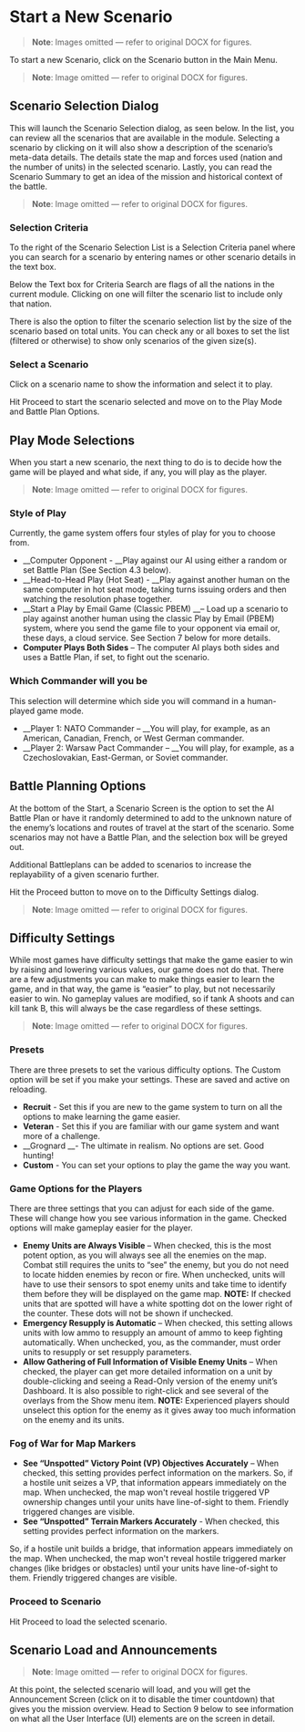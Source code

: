 # Start a New Scenario

> **Note**: Images omitted — refer to original DOCX for figures.


To start a new Scenario, click on the Scenario button in the Main Menu\.

> **Note**: Image omitted — refer to original DOCX for figures.



## Scenario Selection Dialog

This will launch the Scenario Selection dialog, as seen below\. In the list, you can review all the scenarios that are available in the module\. Selecting a scenario by clicking on it will also show a description of the scenario’s meta\-data details\. The details state the map and forces used \(nation and the number of units\) in the selected scenario\. Lastly, you can read the Scenario Summary to get an idea of the mission and historical context of the battle\. 

> **Note**: Image omitted — refer to original DOCX for figures.



### Selection Criteria

To the right of the Scenario Selection List is a Selection Criteria panel where you can search for a scenario by entering names or other scenario details in the text box\. 

Below the Text box for Criteria Search are flags of all the nations in the current module\. Clicking on one will filter the scenario list to include only that nation\.

There is also the option to filter the scenario selection list by the size of the scenario based on total units\. You can check any or all boxes to set the list \(filtered or otherwise\) to show only scenarios of the given size\(s\)\. 

### Select a Scenario

Click on a scenario name to show the information and select it to play\.

Hit Proceed to start the scenario selected and move on to the Play Mode and Battle Plan Options\.

## Play Mode Selections

When you start a new scenario, the next thing to do is to decide how the game will be played and what side, if any, you will play as the player\. 

> **Note**: Image omitted — refer to original DOCX for figures.



### Style of Play

Currently, the game system offers four styles of play for you to choose from\. 

- __Computer Opponent \- __Play against our AI using either a random or set Battle Plan \(See Section 4\.3 below\)\.
- __Head\-to\-Head Play \(Hot Seat\) \- __Play against another human on the same computer in hot seat mode, taking turns issuing orders and then watching the resolution phase together\.
- __Start a Play by Email Game \(Classic PBEM\) __– Load up a scenario to play against another human using the classic Play by Email \(PBEM\) system, where you send the game file to your opponent via email or, these days, a cloud service\. See Section 7 below for more details\.
- __Computer Plays Both Sides__ – The computer AI plays both sides and uses a Battle Plan, if set, to fight out the scenario\. 

### Which Commander will you be

This selection will determine which side you will command in a human\-played game mode\.

- __Player 1: NATO Commander – __You will play, for example, as an American, Canadian, French, or West German commander\.
- __Player 2: Warsaw Pact Commander – __You will play, for example, as a Czechoslovakian, East\-German, or Soviet commander\.

## Battle Planning Options

At the bottom of the Start, a Scenario Screen is the option to set the AI Battle Plan or have it randomly determined to add to the unknown nature of the enemy’s locations and routes of travel at the start of the scenario\. Some scenarios may not have a Battle Plan, and the selection box will be greyed out\. 

Additional Battleplans can be added to scenarios to increase the replayability of a given scenario further\.

Hit the Proceed button to move on to the Difficulty Settings dialog\.

> **Note**: Image omitted — refer to original DOCX for figures.



## Difficulty Settings

While most games have difficulty settings that make the game easier to win by raising and lowering various values, our game does not do that\. There are a few adjustments you can make to make things easier to learn the game, and in that way, the game is “easier” to play, but not necessarily easier to win\. No gameplay values are modified, so if tank A shoots and can kill tank B, this will always be the case regardless of these settings\. 

> **Note**: Image omitted — refer to original DOCX for figures.



### Presets

There are three presets to set the various difficulty options\. The Custom option will be set if you make your settings\. These are saved and active on reloading\.

- __Recruit__ \- Set this if you are new to the game system to turn on all the options to make learning the game easier\.
- __Veteran__ \- Set this if you are familiar with our game system and want more of a challenge\.
- __Grognard __\- The ultimate in realism\. No options are set\. Good hunting\!
- __Custom__ \- You can set your options to play the game the way you want\. 

### Game Options for the Players

There are three settings that you can adjust for each side of the game\. These will change how you see various information in the game\. Checked options will make gameplay easier for the player\.

- __Enemy Units are Always Visible__ – When checked, this is the most potent option, as you will always see all the enemies on the map\. Combat still requires the units to “see” the enemy, but you do not need to locate hidden enemies by recon or fire\. When unchecked, units will have to use their sensors to spot enemy units and take time to identify them before they will be displayed on the game map\. __NOTE:__ If checked units that are spotted will have a white spotting dot on the lower right of the counter\. These dots will not be shown if unchecked\.
- __Emergency Resupply is Automatic__ – When checked, this setting allows units with low ammo to resupply an amount of ammo to keep fighting automatically\. When unchecked, you, as the commander, must order units to resupply or set resupply parameters\.
- __Allow Gathering of Full Information of Visible Enemy Units__ – When checked, the player can get more detailed information on a unit by double\-clicking and seeing a Read\-Only version of the enemy unit’s Dashboard\. It is also possible to right\-click and see several of the overlays from the Show menu item\. __NOTE:__ Experienced players should unselect this option for the enemy as it gives away too much information on the enemy and its units\.

### Fog of War for Map Markers

- __See “Unspotted” Victory Point \(VP\) Objectives Accurately__ – When checked, this setting provides perfect information on the markers\. So, if a hostile unit seizes a VP, that information appears immediately on the map\. When unchecked, the map won't reveal hostile triggered VP ownership changes until your units have line\-of\-sight to them\. Friendly triggered changes are visible\.
- __See “Unspotted” Terrain Markers Accurately__ \- When checked, this setting provides perfect information on the markers\. 

So, if a hostile unit builds a bridge, that information appears immediately on the map\. When unchecked, the map won't reveal hostile triggered marker changes \(like bridges or obstacles\) until your units have line\-of\-sight to them\. Friendly triggered changes are visible\.

### Proceed to Scenario

Hit Proceed to load the selected scenario\.

## Scenario Load and Announcements

> **Note**: Image omitted — refer to original DOCX for figures.



At this point, the selected scenario will load, and you will get the Announcement Screen \(click on it to disable the timer countdown\) that gives you the mission overview\. Head to Section 9 below to see information on what all the User Interface \(UI\) elements are on the screen in detail\.

